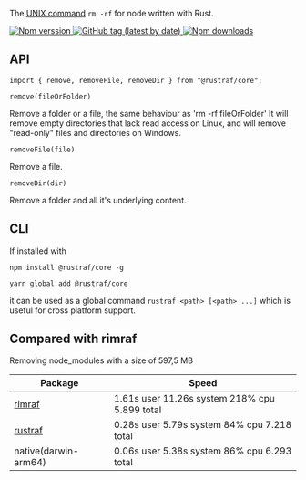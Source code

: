 The [UNIX command](<http://en.wikipedia.org/wiki/Rm_(Unix)>) `rm -rf` for node written with Rust.

<a href="https://www.npmjs.com/package/rustraf">
  <img alt="Npm verssion" src="https://img.shields.io/npm/v/@rustraf/core?style=for-the-badge"/>
</a>

<a href="https://www.npmjs.com/package/rustraf">
  <img alt="GitHub tag (latest by date)" src="https://img.shields.io/github/v/tag/stijnvanhulle/rustraf?style=for-the-badge"/>
</a>

<a href="https://www.npmjs.com/package/rustraf">
  <img alt="Npm downloads" src="https://img.shields.io/npm/dm/@rustraf/core?style=for-the-badge"/>
</a>



## API

```
import { remove, removeFile, removeDir } from "@rustraf/core";
```

`remove(fileOrFolder)`

Remove a folder or a file, the same behaviour as 'rm -rf fileOrFolder'
It will remove empty directories that lack read access on Linux, and will remove "read-only" files and directories on Windows.

`removeFile(file)`

Remove a file.

`removeDir(dir)`

Remove a folder and all it's underlying content.

## CLI

If installed with

```
npm install @rustraf/core -g
```

```
yarn global add @rustraf/core
```

it can be used as a global
command `rustraf <path> [<path> ...]` which is useful for cross platform support.


## Compared with rimraf
Removing node_modules with a size of 597,5 MB

| Package | Speed                                         |
|---------|-----------------------------------------------|
| [rimraf](https://www.npmjs.com/package/rimraf)  | 1.61s user 11.26s system 218% cpu 5.899 total |
| [rustraf](https://www.npmjs.com/package/rustraf) | 0.28s user 5.79s system 84% cpu 7.218 total   |
| native(darwin-arm64) | 0.06s user 5.38s system 86% cpu 6.293 total |



